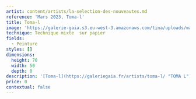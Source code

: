 ```yaml
---
artist: content/artists/la-selection-des-nouveautes.md
reference: 'Mars 2023, Toma-l'
title: Toma-l
image: 'https://galerie-gaia.s3.eu-west-3.amazonaws.com/tina/uploads/mars-2023/Atelier_toma-L_2022_01.jpg'
technique: Technique mixte  sur papier
fields:
  - Peinture
styles: []
dimensions:
  height: 70
  width: 50
  depth: 0
description: '[Toma-l](https://galeriegaia.fr/artists/toma-l/ "TOMA L")'
price: 0
contextual: false
---
```


